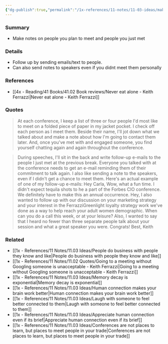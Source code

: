 ```yaml
---
{"dg-publish":true,"permalink":"/1x-references/11-notes/11-03-ideas/make-notes-to-follow-up-on-people-met/","title":"Make notes to follow up on people met","created":"2025-03-16T19:45:18.649+03:00","updated":"2025-04-10T10:33:00.263+03:00"}
---
```



### Summary
- Make notes on people you plan to meet and people you just met

### Details
- Follow up by sending emails/text to people.
- Can also send notes to speakers even if you didnt meet them personally

### References
- [[4x - Reading/41 Books/41.02 Book reviews/Never eat alone - Keith Ferrazzi\|Never eat alone - Keith Ferrazzi]]

### Quotes
> At each conference, I keep a list of three or four people I'd most like to meet on a folded piece of paper in my jacket pocket. I check off each person as I meet them. Beside their name, I'll jot down what we talked about and make a note about how I'm going to contact them later. And, once you've met with and engaged someone, you find yourself chatting again and again throughout the conference.

> During speeches, I'll sit in the back and write follow-up e-mails to the people I just met at the previous break. Everyone you talked with at the conference needs to get an e-mail reminding them of their commitment to talk again. I also like sending a note to the speakers, even if I didn't get a chance to meet them. Here's an actual example of one of my follow-up e-mails:
> Hey Carla, Wow, what a fun time. I didn't expect tequila shots to he a part of the Forbes CIO conference. We definitely have to make this an annual occurrence. Hey, I also wanted to follow up with our discussion on your marketing strategy and your interest in the FerrazziGreenlight loyalty strategy work we've done as a way to help reach your adult women demographic. When can you do a call this week, or at your leisure? Also, I wanted to say that I heard no fewer than three separate people talk about your session and what a great speaker you were. Congrats! Best, Keith


### Related
- [[1x - References/11 Notes/11.03 Ideas/People do business with people they know and like\|People do business with people they know and like]]
- [[1x - References/11 Notes/11.02 Quotes/Going to a meeting without Googling someone is unacceptable - Keith Ferrazzi\|Going to a meeting without Googling someone is unacceptable - Keith Ferrazzi]]
- [[1x - References/11 Notes/11.03 Ideas/Memory decay is exponential\|Memory decay is exponential]]
- [[1x - References/11 Notes/11.03 Ideas/Human connection makes your brain work better\|Human connection makes your brain work better]]
- [[1x - References/11 Notes/11.03 Ideas/Laugh with someone to feel better connected to them\|Laugh with someone to feel better connected to them]]
- [[1x - References/11 Notes/11.03 Ideas/Appreciate human connection even if its brief\|Appreciate human connection even if its brief]]
- [[1x - References/11 Notes/11.03 Ideas/Conferences are not places to learn, but places to meet people in your trade\|Conferences are not places to learn, but places to meet people in your trade]]